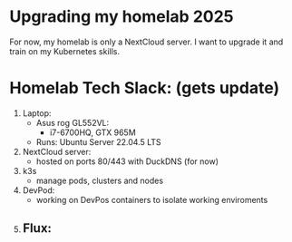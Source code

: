 # Upgrading my homelab 2025

For now, my homelab is only a NextCloud server.
I want to upgrade it and train on my Kubernetes skills.

# Homelab Tech Slack: (gets update)
1. Laptop: 
   - Asus rog GL552VL: 
      - i7-6700HQ, GTX 965M
   - Runs: Ubuntu Server 22.04.5 LTS
3. NextCloud server:
   - hosted on ports 80/443 with DuckDNS (for now)
4. k3s
   - manage pods, clusters and nodes
5. DevPod:
   - working on DevPos containers to isolate working enviroments
6. Flux:
   - 
